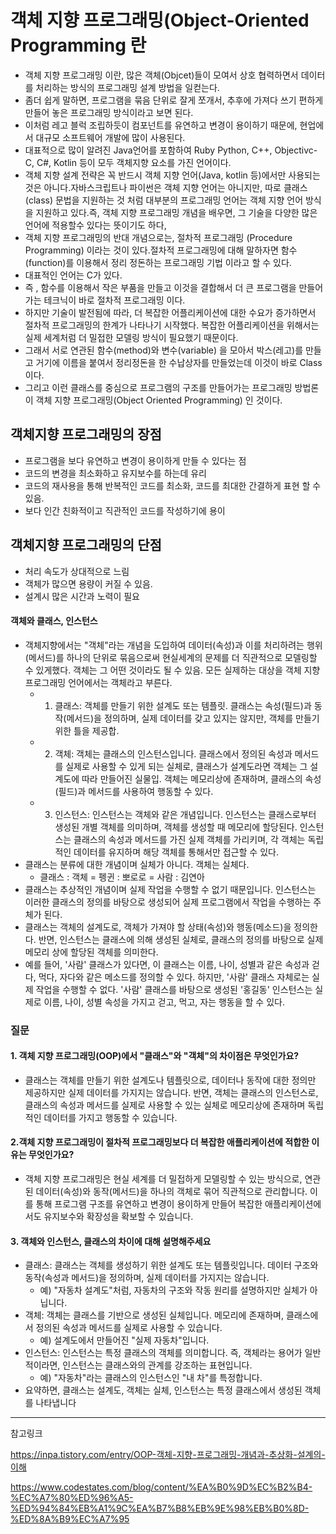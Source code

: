 # 객체 지향 프로그래밍(Object-Oriented Programming 란 
- 객체 지향 프로그래밍 이란, 많은 객체(Objcet)들이 모여서 상호 협력하면서 데이터를 처리하는 방식의 프로그래밍 설계 방법을 일컫는다.
- 좀더 쉽게 말하면, 프로그램을 묶음 단위로 잘게 쪼개서, 추후에 가져다 쓰기 편하게 만들어 놓은 프로그래밍 방식이라고 보면 된다.
-  이처럼 레고 블럭 조립하듯이 컴포넌트를 유연하고 변경이 용이하기 때문에, 현업에서 대규모 소프트웨어 개발에 많이 사용된다.
- 대표적으로 많이 알려진 Java언어를 포함하여 Ruby Python, C++, Objectivc-C, C#, Kotlin 등이 모두 객체지향 요소를 가진 언어이다.
- 객체 지향 설계 전략은 꼭 반드시 객체 지향 언어(Java, kotlin 등)에서만 사용되는 것은 아니다.자바스크립트나 파이썬은 객체 지향 언어는 아니지만, 따로 클래스(class) 문법을 지원하는 것 처럼 대부분의 프로그래밍 언어는 객체 지향 언어 방식을 지원하고 있다.즉, 객체 지향 프로그래밍 개념을 배우면, 그 기술을 다양한 많은 언어에 적용할수 있다는 뜻이기도 하다,
- 객체 지향 프로그래밍의 반대 개념으로는, 절차적 프로그래밍 (Procedure Programming) 이라는 것이 있다.절차적 프로그래밍에 대해 말하자면 함수(function)를 이용해서 정리 정돈하는 프로그래밍 기법 이라고 할 수 있다.
- 대표적인 언어는 C가 있다.
- 즉 , 함수를 이용해서 작은 부품을 만들고 이것을 결합해서 더 큰 프로그램을 만들어가는 테크닉이 바로 절차적 프로그래밍 이다.
- 하지만 기술이 발전됨에 따라, 더 복잡한 어플리케이션에 대한 수요가 증가하면서 절차적 프로그래밍의 한계가 나타나기 시작했다. 복잡한 어플리케이션을 위해서는 실제 세계처럼 더 밀접한 모델링 방식이 필요했기 때문이다.
- 그래서 서로 연관된 함수(method)와 변수(variable) 을 모아서 박스(레고)를 만들고 거기에 이름을 붙여서 정리정돈을 한 수납상자를 만들었는데 이것이 바로 Class 이다.
- 그리고 이런 클래스를 중심으로 프로그램의 구조를 만들어가는 프로그래밍 방법론이 객체 지향 프로그래밍(Object Oriented Programming) 인 것이다.

## 객체지향 프로그래밍의 장점
- 프로그램을 보다 유연하고 변경이 용이하게 만들 수 있다는 점
- 코드의 변경을 최소화하고 유지보수를 하는데 유리 
- 코드의 재사용을 통해 반복적인 코드를 최소화, 코드를 최대한 간결하게 표현 할 수있음.
- 보다 인간 친화적이고 직관적인 코드를 작성하기에 용이

## 객체지향 프로그래밍의 단점
-  처리 속도가 상대적으로 느림
- 객체가 많으면 용량이 커질 수 있음.
- 설계시 많은 시간과 노력이 필요 

#### 객체와 클래스, 인스턴스 
- 객체지향에서는 "객체"라는 개념을 도입하여 데이터(속성)과 이를 처리하려는 행위(메서드)를 하나의 단위로 묶음으로써 현실세계의 문제를 더 직관적으로 모델링할 수 있게했다. 객체는 그 어떤 것이라도 될 수 있음. 모든 실제하는 대상을 객체 지향 프로그래밍 언어에서는 객체라고 부른다. 
    - 1. 클래스: 객체를 만들기 위한 설계도 또는 템플릿. 클래스는 속성(필드)과 동작(메서드)을 정의하며, 실제 데이터를 갖고 있지는 않지만, 객체를 만들기 위한 틀을 제공합.
    - 2. 객체: 객체는 클래스의 인스턴스입니다. 클래스에서 정의된 속성과 메서드를 실제로 사용할 수 있게 되는 실체로, 클래스가 설계도라면 객체는 그 설계도에 따라 만들어진 실물입. 객체는 메모리상에 존재하며, 클래스의 속성(필드)과 메서드를 사용하여 행동할 수 있다.
    - 3. 인스턴스: 인스턴스는 객체와 같은 개념입니다. 인스턴스는 클래스로부터 생성된 개별 객체를 의미하며, 객체를 생성할 때 메모리에 할당된다. 인스턴스는 클래스의 속성과 메서드를 가진 실제 객체를 가리키며, 각 객체는 독립적인 데이터를 유지하며 해당 객체를 통해서만 접근할 수 있다.
- 클래스는 분류에 대한 개념이며 실체가 아니다. 객체는 실체다.
    - 클래스 : 객체 = 펭귄 : 뽀로로 = 사람 : 김연아 
- 클래스는 추상적인 개념이며 실제 작업을 수행할 수 없기 때문입니다. 인스턴스는 이러한 클래스의 정의를 바탕으로 생성되어 실제 프로그램에서 작업을 수행하는 주체가 된다.
- 클래스는 객체의 설계도로, 객체가 가져야 할 상태(속성)와 행동(메소드)을 정의한다. 반면, 인스턴스는 클래스에 의해 생성된 실체로, 클래스의 정의를 바탕으로 실제 메모리 상에 할당된 객체를 의미한다.
- 예를 들어, '사람' 클래스가 있다면, 이 클래스는 이름, 나이, 성별과 같은 속성과 걷다, 먹다, 자다와 같은 메소드를 정의할 수 있다. 하지만, '사람' 클래스 자체로는 실제 작업을 수행할 수 없다. '사람' 클래스를 바탕으로 생성된 '홍길동' 인스턴스는 실제로 이름, 나이, 성별 속성을 가지고 걷고, 먹고, 자는 행동을 할 수 있다.


### 질문
#### 1. 객체 지향 프로그래밍(OOP)에서 "클래스"와 "객체"의 차이점은 무엇인가요?
- 클래스는 객체를 만들기 위한 설계도나 템플릿으로, 데이터나 동작에 대한 정의만 제공하지만 실제 데이터를 가지지는 않습니다. 반면, 객체는 클래스의 인스턴스로, 클래스의 속성과 메서드를 실제로 사용할 수 있는 실체로 메모리상에 존재하며 독립적인 데이터를 가지고 행동할 수 있습니다.

#### 2.객체 지향 프로그래밍이 절차적 프로그래밍보다 더 복잡한 애플리케이션에 적합한 이유는 무엇인가요?
- 객체 지향 프로그래밍은 현실 세계를 더 밀접하게 모델링할 수 있는 방식으로, 연관된 데이터(속성)와 동작(메서드)을 하나의 객체로 묶어 직관적으로 관리합니다. 이를 통해 프로그램 구조를 유연하고 변경이 용이하게 만들어 복잡한 애플리케이션에서도 유지보수와 확장성을 확보할 수 있습니다.

#### 3. 객체와 인스턴스, 클래스의 차이에 대해 설명해주세요
- 클래스: 클래스는 객체를 생성하기 위한 설계도 또는 템플릿입니다. 데이터 구조와 동작(속성과 메서드)을 정의하며, 실제 데이터를 가지지는 않습니다.
    - 예) "자동차 설계도"처럼, 자동차의 구조와 작동 원리를 설명하지만 실체가 아닙니다.
- 객체: 객체는 클래스를 기반으로 생성된 실체입니다. 메모리에 존재하며, 클래스에서 정의된 속성과 메서드를 실제로 사용할 수 있습니다.
    - 예) 설계도에서 만들어진 "실제 자동차"입니다.
- 인스턴스: 인스턴스는 특정 클래스의 객체를 의미합니다. 즉, 객체라는 용어가 일반적이라면, 인스턴스는 클래스와의 관계를 강조하는 표현입니다.
    - 예) "자동차"라는 클래스의 인스턴스인 "내 차"를 특정합니다.
- 요약하면, 클래스는 설계도, 객체는 실체, 인스턴스는 특정 클래스에서 생성된 객체를 나타냅니다

--- 

참고링크 

https://inpa.tistory.com/entry/OOP-객체-지향-프로그래밍-개념과-추상화-설계의-이해

https://www.codestates.com/blog/content/%EA%B0%9D%EC%B2%B4-%EC%A7%80%ED%96%A5-%ED%94%84%EB%A1%9C%EA%B7%B8%EB%9E%98%EB%B0%8D-%ED%8A%B9%EC%A7%95
